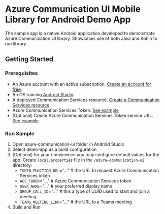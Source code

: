 # Azure Communication UI Mobile Library for Android Demo App

The sample app is a native Android application developed to demonstrate Azure Communication UI library. Showcases use of both Java and Kotlin to run library.


## Getting Started

### Prerequisites

- An Azure account with an active subscription. [Create an account for free](https://azure.microsoft.com/free/?WT.mc_id=A261C142F).
- An OS running [Android Studio](https://developer.android.com/studio).
- A deployed Communication Services resource. [Create a Communication Services resource](https://docs.microsoft.com/azure/communication-services/quickstarts/create-communication-resource).
- Azure Communication Services Token. [See example](https://docs.microsoft.com/azure/communication-services/tutorials/trusted-service-tutorial)
- (Optional) Create Azure Communication Services Token service URL. [See example](https://docs.microsoft.com/azure/communication-services/tutorials/trusted-service-tutorial).

### Run Sample

1. Open azure-communication-ui folder in Android Studio
2. Select demo-app as a build configuration
3. (Optional) for your convinience you may configure default values for the app. Create `local.properties` file in the `/azure-communication-ui` directory:
    - `TOKEN_FUNCTION_URL`="..."  # the URL to request Azure Communication Services token
    - `ACS_TOKEN`="..."           # Azure Communication Services token
    - `USER_NAME`="..."           # your preferred display name
    - `GROUP_CALL_ID`="..."       # this a type of UUID used to start and join a meeting
    - `TEAMS_MEETING_LINK`="..."  # the URL to a Teams meeting
4. Build and Run
